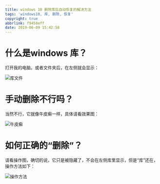 ```yaml
---
title: windows 10 删除库后自动恢复的解决方法
tags: 'windows10, 库, 删除, 恢复'
copyright: true
abbrlink: f9458eff
date: 2019-06-09 15:42:58
---
```




# 什么是windows 库？

打开我的电脑，或者文件夹后，在左侧就会显示：



![库文件](http://wx2.sinaimg.cn/large/96e311f0gy1g3uycyczdij20490fkglu.jpg)

# 手动删除不行吗？

当然不行，它就像牛皮癣一样，具体请看效果图：

![牛皮癣](http://ws3.sinaimg.cn/large/96e311f0gy1g3uydouvp8g20g808q414.gif)



# 如何正确的“删除”？

请看操作图，确切的说，它只是被隐藏了，不会在左侧库里显示，但是“库”还在，操作方法如下：

![操作方法](http://ws4.sinaimg.cn/large/96e311f0gy1g3uyql0zj0g20s60lmn71.gif)



